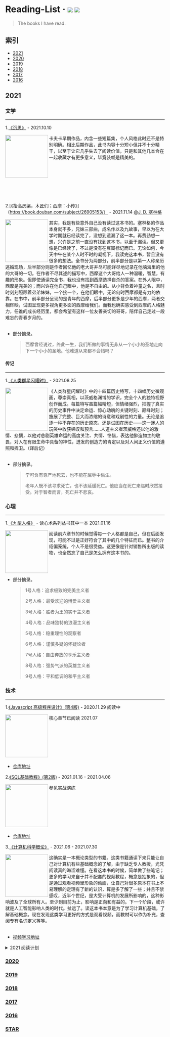 
# Reading-List &middot; [![](https://img.shields.io/badge/books-@read-orange.svg)](https://github.com/kyriejoshua/readling-list) [![](https://img.shields.io/badge/origin-@douban-brightgreen.svg)](https://www.douban.com/)

> The books I have read.

## 索引

- [2021](#2021)
- [2020](#2020)
- [2019](#2019)
- [2018](#2018)
- [2017](#2017)
- [2016](#2016)

## 2021

### 文学
<hr/>

1.[《沉思》](https://book.douban.com/subject/35218473/) - 2021.10.10
<div><img align="left" width="135" src='https://img2.doubanio.com/view/subject/s/public/s33774033.jpg'/>卡夫卡早期作品，内含一些短篇集，个人风格此时还不是特别明确。相比后期作品，此书内容十分短小但并不十分精干，以至于让它几乎失去了阅读价值，只是和其他几本合在一起收藏才有更多意义，毕竟装帧是精美的。</div>

<br/>
<br/>
<br/>
<br/>
<br/>
<br/>
<br/>

2.[《抬高房梁，木匠们；西摩：小传》]（https://book.douban.com/subject/26905153/） - 2021.11.14 [@J. D. 塞林格](https://book.douban.com/author/1358245/)
<div><img align="left" width="135" src='https://img3.doubanio.com/view/subject/s/public/s29917230.jpg'/>其实，我是有些意外自己没有读过这本书的。塞林格的作品本身就不多，兄妹三部曲，成名作以及九故事，早以为在大学时期就已经读完了，没想到遗漏了这一本。再费劲想一想，兴许是之前一直没有找到这本书，以至于漏读。但又更像是已经读了，不过是没有在豆瓣标记而已。无论如何，今天中午在某个人时不时的凝视下，我读完这本书，暂且没有很多的想法。全书分为两部分，前半部分是以第一人称亲历逃婚现场，后半部分则是作者回忆他的老大哥并尽可能详尽地记录在他脑海里的他的大哥的一切。在作者不尽其述的描写中，西摩这个大哥给人一种温暖，智慧，有趣的形象。但即使通读完全书，我也没有找到西摩选择自杀的答案。在外人眼中，西摩是完美的；而兴许在他自己眼中，他是不自由的。从小背负着神童之名，且时时刻刻照顾着弟弟妹妹，一个接一个，在他们眼中，无论何时西摩都是有力的依靠。在书中，前半部分呈现的是青年的西摩，后半部分更多是少年的西摩，两者交相辉映，试图呈现更多视角更多面的西摩给我们。而我也确实感受到西摩的人格魅力，任谁的成长经历里，都会希望有这样一位友善亲切的哥哥，陪伴自己走过一段难忘的青春岁月的。</div>

<br/>

* 部分摘录。

  > 西摩曾经说过，终此一生，我们所做的事情无非从一个小小的圣地走向下一个小小的圣地。他难道从来都不会错吗？

#### 传记
<hr/>

1.[《人类群星闪耀时》](https://book.douban.com/subject/34434342/) - 2021.08.25
<div><img align="left" width="135" src='https://img1.doubanio.com/view/subject/s/public/s33300419.jpg'/>《人类群星闪耀时》中的十四篇历史特写，十四幅历史微观画，尊崇真相，以茨威格渊博的学识，完全个人的独特视野创作而成。每篇特写虽篇幅精短，但情绪强烈，把握了真实的历史事件中决定命运、惊心动魄的关键时刻、巅峰时刻；施展了完整、巨大而浓缩的诗意和戏剧性的力量。无论是追逐一种不存在的历史原态，还是试图在历史——这一迷人的玩笑中收获嗟叹和预言……人道主义者茨威格还以他的激情、悲悯，以他对悲剧英雄命运的高度关注、共情、怜惜，表达他醉造物主的敬畏，对人在有限生命中具备的神性，迸发的创造力的肯定以及对人间正义价值的遵照和捍卫。（译后记）</div>

<br/>

* 部分摘录。

  > 宁可负有尊严地死去，也不能在屈辱中偷生。
  >
  > 老年人既不该寻求死亡，也不该延缓死亡。他应当在死亡来临时欣然接受。对于智者而言，死亡并不悲哀。

### 心理
<hr/>

1.[《九型人格》](https://book.douban.com/subject/34614935/) - 读心术系列丛书其中一本 2021.01.16
<div><img align="left" width="135" src='https://img9.doubanio.com/view/subject/s/public/s33436775.jpg'/>
  阅读前六章节的时候觉得每一个人格都是自己，但在后面发现，可能不过是正好符合了其中的几个特征而已。整书的介绍偏笼统，个人不是很受益。这更像是针对销售所出版的读物，也全然忘了自己是怎么拥有这本书的。</div>

<br/>
<br/>
<br/>

* 部分摘录。

  > 1号人格：追求极致的完美主义者
  >
  > 2号人格：最受欢迎的博爱主义者
  >
  > 3号人格：胜者为王的实干主义者
  >
  > 4号人格：品味独特的浪漫主义者
  >
  > 5号人格：稳重理性的观察者
  >
  > 6号人格：谨慎多疑的怀疑论者
  >
  > 7号人格：自由奔放的享乐主义者
  >
  > 8号人格：强势气派的英雄主义者
  >
  > 9号人格：平和低调的和平主义者


### 技术
<hr/>

1.[《Javascript 高级程序设计》(第4版)](https://book.douban.com/subject/35175321/) - 2020.11.29 阅读中

<div><img align="left" width="135" src='https://img9.doubanio.com/view/subject/s/public/s33703494.jpg'/>核心章节已阅读 2021.07</div>
<br/>
<br/>
<br/>
<br/>
<br/>
<br/>
<br/>

* [仓库地址](https://github.com/kyriejoshua/javascript-study)

2.[《SQL基础教程》(第2版)](https://book.douban.com/subject/27055712/) - 2021.01.16 - 2021.04.06

<div><img align="left" width="135" src='https://img2.doubanio.com/view/subject/s/public/s29524313.jpg'/>参见实战演练</div>
<br/>
<br/>
<br/>
<br/>
<br/>
<br/>
<br/>

* [仓库地址](https://github.com/kyriejoshua/learn-sql/)

3.[《计算机科学概论》](https://book.douban.com/subject/1435554/) - 2021.06 - 2021.07.30

<div><img align="left" width="135" src='https://img3.doubanio.com/view/subject/s/public/s5989750.jpg'/>这确实是一本概论类型的书籍。这类书籍通读下来只能让自己对计算机有些基础概念的了解，由于缺乏专人教授，光凭阅读真的晦涩难懂。在看这本书的时候，简单做了些笔记；更多的学习来自于并不配套的视频教程，概念是抽象的，但是通过观看视频里形象的动画，让自己对很多原本在书上不易理解的定理有了新的认识，算是多了解了一些；并且不禁感叹，近半个世纪，是大受计算机的发展所影响的，这种影响波及了全球所有人。至少到目前为止，影响是正向和有益的。下一个阶段，或许就是人工智能影响人类的时代。扯远了。读这本书本意是为了学习计算机基础，了解基础概念。现在发现这类学习更好的方式是观看视频，而教材可以作为补充，查阅专有名词定义等等。</div>
<br/>

* [视频学习地址](https://www.bilibili.com/video/BV1EW411u7th)

<details>
<summary>2021 阅读计划</summary>

* 列一些书单，想到再补充。核心以技术类为主，文学为辅。
  * - [x] 计算机基础等
  * - [x] SQL基础教程
  * - [ ] JavaScript 高程及设计模式 第一季度核心阅读内容
  * - [ ] 算法与数据结构
  * …

</details>

### [2020](2020.md)
### [2019](2019.md)
### [2018](2018.md)
### [2017](2017.md)
### [2016](2016.md)
### [STAR](star.md)
